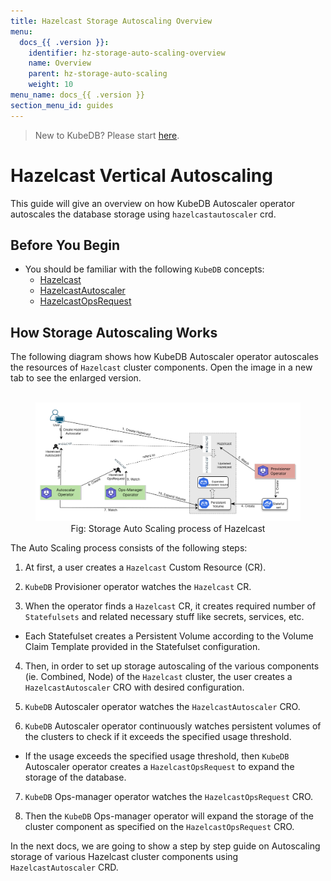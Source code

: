```yaml
---
title: Hazelcast Storage Autoscaling Overview
menu:
  docs_{{ .version }}:
    identifier: hz-storage-auto-scaling-overview
    name: Overview
    parent: hz-storage-auto-scaling
    weight: 10
menu_name: docs_{{ .version }}
section_menu_id: guides
---
```


> New to KubeDB? Please start [here](/docs/README.md).

# Hazelcast Vertical Autoscaling

This guide will give an overview on how KubeDB Autoscaler operator autoscales the database storage using `hazelcastautoscaler` crd.

## Before You Begin

- You should be familiar with the following `KubeDB` concepts:
    - [Hazelcast](/docs/guides/hazelcast/concepts/hazelcast.md)
    - [HazelcastAutoscaler](/docs/guides/hazelcast/concepts/hazelcastautoscaler.md)
    - [HazelcastOpsRequest](/docs/guides/hazelcast/concepts/hazelcast-opsrequest.md)

## How Storage Autoscaling Works

The following diagram shows how KubeDB Autoscaler operator autoscales the resources of `Hazelcast` cluster components. Open the image in a new tab to see the enlarged version.

<figure align="center">
    <img alt="Storage Auto Scaling process of Hazelcast" src="/docs/images/day-2-operation/hazelcast/hz-storage-autoscaling.svg">
<figcaption align="center">Fig: Storage Auto Scaling process of Hazelcast</figcaption>
</figure>


The Auto Scaling process consists of the following steps:

1. At first, a user creates a `Hazelcast` Custom Resource (CR).

2. `KubeDB` Provisioner  operator watches the `Hazelcast` CR.

3. When the operator finds a `Hazelcast` CR, it creates required number of `Statefulsets` and related necessary stuff like secrets, services, etc.

- Each Statefulset creates a Persistent Volume according to the Volume Claim Template provided in the Statefulset configuration.

4. Then, in order to set up storage autoscaling of the various components (ie. Combined, Node) of the `Hazelcast` cluster, the user creates a `HazelcastAutoscaler` CRO with desired configuration.

5. `KubeDB` Autoscaler operator watches the `HazelcastAutoscaler` CRO.

6. `KubeDB` Autoscaler operator continuously watches persistent volumes of the clusters to check if it exceeds the specified usage threshold.
- If the usage exceeds the specified usage threshold, then `KubeDB` Autoscaler operator creates a `HazelcastOpsRequest` to expand the storage of the database.

7. `KubeDB` Ops-manager operator watches the `HazelcastOpsRequest` CRO.

8. Then the `KubeDB` Ops-manager operator will expand the storage of the cluster component as specified on the `HazelcastOpsRequest` CRO.

In the next docs, we are going to show a step by step guide on Autoscaling storage of various Hazelcast cluster components using `HazelcastAutoscaler` CRD.
